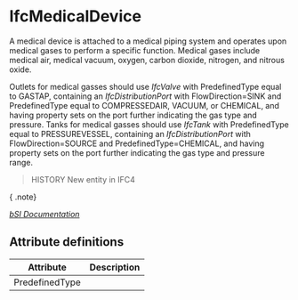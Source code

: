 IfcMedicalDevice
================
A medical device is attached to a medical piping system and operates upon
medical gases to perform a specific function. Medical gases include medical
air, medical vacuum, oxygen, carbon dioxide, nitrogen, and nitrous oxide.  
  
Outlets for medical gasses should use _IfcValve_ with PredefinedType equal to
GASTAP, containing an _IfcDistributionPort_ with FlowDirection=SINK and
PredefinedType equal to COMPRESSEDAIR, VACUUM, or CHEMICAL, and having
property sets on the port further indicating the gas type and pressure. Tanks
for medical gasses should use _IfcTank_ with PredefinedType equal to
PRESSUREVESSEL, containing an _IfcDistributionPort_ with FlowDirection=SOURCE
and PredefinedType=CHEMICAL, and having property sets on the port further
indicating the gas type and pressure range.  
  
> HISTORY  New entity in IFC4  
  
{ .note}  
>  
[ _bSI
Documentation_](https://standards.buildingsmart.org/IFC/DEV/IFC4_2/FINAL/HTML/schema/ifchvacdomain/lexical/ifcmedicaldevice.htm)


Attribute definitions
---------------------
| Attribute      | Description   |
|----------------|---------------|
| PredefinedType |               |


